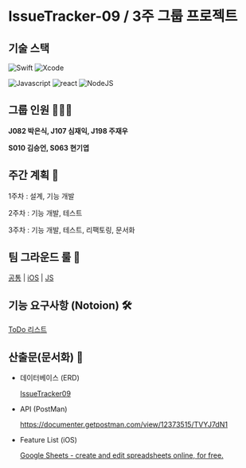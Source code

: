 # IssueTracker-09 / 3주 그룹 프로젝트


## 기술 스택

![Swift](https://img.shields.io/badge/swift-v5.1-orange?logo=swift)
![Xcode](https://img.shields.io/badge/xcode-v12.1-blue?logo=xcode)

![Javascript](https://img.shields.io/badge/javascript-ES6+-yellow?logo=javascript)
![react](https://img.shields.io/badge/react-0.0-9cf?logo=react)
![NodeJS](https://img.shields.io/badge/node.js-v12.18.3-green?logo=node.js)



## 그룹 인원 🧑🏻‍💻

**J082 박은식, J107 심재익, J198 주재우**

**S010 김승언, S063 현기엽**

## 주간 계획 📒

1주차 : 설계, 기능 개발 

2주차 : 기능 개발, 테스트

3주차 : 기능 개발, 테스트, 리팩토링, 문서화

## 팀 그라운드 룰 🙆

[공통](https://github.com/boostcamp-2020/IssueTracker-09/wiki/(%ED%8C%80%EA%B7%B8%EB%9D%BC%EC%9A%B4%EB%93%9C%EB%A3%B0)---%EA%B3%B5%ED%86%B5)  | 
[iOS](https://github.com/boostcamp-2020/IssueTracker-09/wiki/(%ED%8C%80%EA%B7%B8%EB%9D%BC%EC%9A%B4%EB%93%9C%EB%A3%B0)---iOS)  | 
[JS](https://www.notion.so/JS-b853cf8117d84587925001767ab955ed)

## 기능 요구사항 (Notoion) 🛠

[ToDo 리스트](https://www.notion.so/092aa8b7eeb94aa484405429d1d30441)

## 산출문(문서화) 📑

- 데이터베이스 (ERD)

    [IssueTracker09](https://www.erdcloud.com/d/zahixjNPz8acSNZAB)
    
- API (PostMan)

    https://documenter.getpostman.com/view/12373515/TVYJ7dN1

- Feature List (iOS)

    [Google Sheets - create and edit spreadsheets online, for free.](https://docs.google.com/spreadsheets/d/1c4khN9WnOH5Y188t8uiwruJ2TbhPEZDRNfFqx7ItewE/edit#gid=0)
